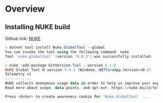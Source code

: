 # Overview


## Installing NUKE build

Github link: [NUKE](https://github.com/nuke-build/nuke)

```powershell
> dotnet tool install Nuke.GlobalTool --global
You can invoke the tool using the following command: nuke
Tool 'nuke.globaltool' (version '9.0.3') was successfully installed.

> nuke :add-package GitVersion.Tool --version 6.1.0
NUKE Global Tool 🌐 version 9.0.3 (Windows,.NETCoreApp,Version=v8.0)
Telemetry v1
------------
NUKE collects anonymous usage data in order to help us improve your experience.
Read more about scope, data points, and opt-out: https://nuke.build/telemetry

Press <Enter> to create awareness cookie for 'Nuke.GlobalTool' ...
```
